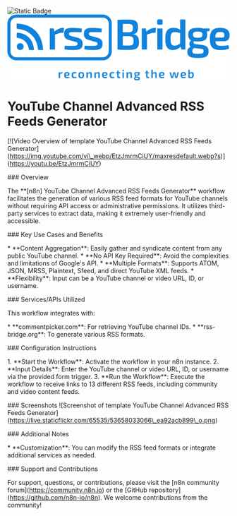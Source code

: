 ![Static Badge](https://img.shields.io/badge/Template%20Version-V0.05-pink)
![Static Badge](https://github.com/Automations-Project/n8n-templates/blob/main/%20YouTube%20Channel%20Advanced%20RSS%20Feeds%20Generator/idf8yBeP5c.png)
#  YouTube Channel Advanced RSS Feeds Generator

\[![Video Overview of template YouTube Channel Advanced RSS Feeds Generator]\(https://img.youtube.com/vi\_webp/EtzJmrmCiUY/maxresdefault.webp?s)](https://youtu.be/EtzJmrmCiUY)

\### Overview

The \*\*[n8n] YouTube Channel Advanced RSS Feeds Generator\*\* workflow facilitates the generation of various RSS feed formats for YouTube channels without requiring API access or administrative permissions. It utilizes third-party services to extract data, making it extremely user-friendly and accessible.

\### Key Use Cases and Benefits

\* \*\*Content Aggregation\*\*: Easily gather and syndicate content from any public YouTube channel.
\* \*\*No API Key Required\*\*: Avoid the complexities and limitations of Google's API.
\* \*\*Multiple Formats\*\*: Supports ATOM, JSON, MRSS, Plaintext, Sfeed, and direct YouTube XML feeds.
\* \*\*Flexibility\*\*: Input can be a YouTube channel or video URL, ID, or username.

\### Services/APIs Utilized

This workflow integrates with:

\* \*\*commentpicker.com\*\*: For retrieving YouTube channel IDs.
\* \*\*rss-bridge.org\*\*: To generate various RSS formats.

\### Configuration Instructions

1\. \*\*Start the Workflow\*\*: Activate the workflow in your n8n instance.
2\. \*\*Input Details\*\*: Enter the YouTube channel or video URL, ID, or username via the provided form trigger.
3\. \*\*Run the Workflow\*\*: Execute the workflow to receive links to 13 different RSS feeds, including community and video content feeds.

\### Screenshots
!\[Screenshot of template YouTube Channel Advanced RSS Feeds Generator]\(https://live.staticflickr.com/65535/53658033066\_ea92acb899\_o.png)

\### Additional Notes

\* \*\*Customization\*\*: You can modify the RSS feed formats or integrate additional services as needed.

\### Support and Contributions

For support, questions, or contributions, please visit the \[n8n community forum]\(https://community.n8n.io) or the \[GitHub repository]\(https://github.com/n8n-io/n8n). We welcome contributions from the community! 
